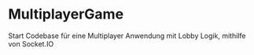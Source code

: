 # MultiplayerGame
Start Codebase für eine Multiplayer Anwendung  mit Lobby Logik, mithilfe von Socket.IO
